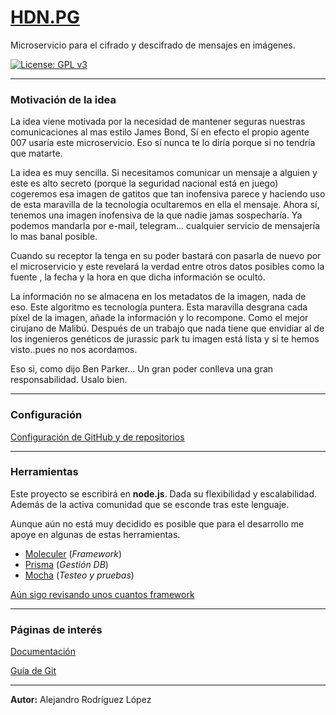 # [HDN.PG](https://alexrodriguezlop.github.io/HDN.PG/)
Microservicio para el cifrado y descifrado de mensajes en imágenes.

[![License: GPL v3](https://img.shields.io/badge/License-GPLv3-blue.svg)](https://www.gnu.org/licenses/gpl-3.0) 

___
### Motivación de la idea

La idea viene motivada por la necesidad de mantener seguras nuestras comunicaciones al mas estilo James Bond, Sí en efecto el propio agente 007 usaría este microservicio. Eso sí nunca te lo diría porque si no tendría que matarte.

La idea es muy sencilla. Si necesitamos comunicar un mensaje a alguien y este es alto secreto (porque la seguridad nacional está en juego) cogeremos esa imagen de gatitos que tan inofensiva parece y haciendo uso de esta maravilla de la tecnología ocultaremos en ella el mensaje. 
Ahora sí, tenemos una imagen inofensiva de la que nadie jamas sospecharía. Ya podemos mandarla por e-mail, telegram... cualquier servicio de mensajería lo mas banal posible.

Cuando su receptor la tenga en su poder bastará con pasarla de nuevo por el microservicio y este revelará la verdad entre otros datos posibles como la fuente , la fecha y la hora en que dicha información se ocultó.

La información no se almacena en los metadatos de la imagen, nada de eso. Este algoritmo es tecnología puntera.
Esta maravilla desgrana cada píxel de la imagen, añade la información y lo recompone. Como el mejor cirujano de Malibú.
Después de un trabajo que nada tiene que envidiar al de los ingenieros genéticos de jurassic park tu imagen está lista y si te hemos visto..pues no nos acordamos. 

Eso si, como dijo Ben Parker… Un gran poder conlleva una gran responsabilidad. Usalo bien.

___
### Configuración 

[Configuración de GitHub y de repositorios](https://github.com/alexrodriguezlop/HDN.PG/tree/master/docs/configuraci%C3%B3n%20del%20repositorio)

___
### Herramientas

Este proyecto se escribirá en **node.js**.
Dada su flexibilidad y escalabilidad. Además de la activa comunidad que se esconde tras este lenguaje.

Aunque aún no está muy decidido es posible que para el desarrollo me apoye en algunas de estas herramientas.

- [Moleculer](https://moleculer.services/)	(*Framework*)
- [Prisma](https://www.prisma.io/)		(*Gestión DB*)
- [Mocha](https://mochajs.org/)			(*Testeo y pruebas*)

[Aún sigo revisando unos cuantos framework](https://blog.nubecolectiva.com/5-principales-frameworks-para-node-js/)

___
### Páginas de interés

[Documentación](https://alexrodriguezlop.github.io/HDN.PG/)

[Guía de Git](https://github.com/alexrodriguezlop/HDN.PG/blob/master/docs/Mini%20guias/Git.md)


___

**Autor:** Alejandro Rodríguez López
